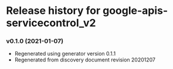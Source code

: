 # Release history for google-apis-servicecontrol_v2

### v0.1.0 (2021-01-07)

* Regenerated using generator version 0.1.1
* Regenerated from discovery document revision 20201207

